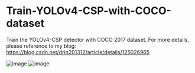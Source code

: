 # Train-YOLOv4-CSP-with-COCO-dataset
Train the YOLOv4-CSP detector with COCO 2017 dataset.
For more details, please reference to my blog: https://blog.csdn.net/drin201312/article/details/125026965


![image](https://user-images.githubusercontent.com/86154792/171375014-f9153214-5c86-4cc3-a6a1-e90304887f77.png)
![image](https://user-images.githubusercontent.com/86154792/171375050-f00dd4f4-9b40-48c5-9541-985c633d451f.png)
